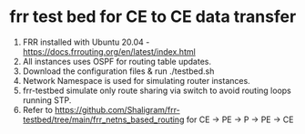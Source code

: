 # frr test bed for CE to CE data transfer
1. FRR installed with Ubuntu 20.04  - https://docs.frrouting.org/en/latest/index.html
2. All instances uses OSPF for routing table updates. 
3. Download the configuration files & run ./testbed.sh
4. Network Namespace is used for simulating router instances.
5. frr-testbed simulate only route sharing via switch to avoid routing loops running STP.
6. Refer to https://github.com/Shaligram/frr-testbed/tree/main/frr_netns_based_routing for CE -> PE -> P -> PE -> CE 
